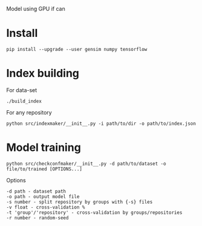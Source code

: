 Model using GPU if can

# Install 
```
pip install --upgrade --user gensim numpy tensorflow
```

# Index building
For data-set
```
./build_index
```

For any repository
```
python src/indexmaker/__init__.py -i path/to/dir -o path/to/index.json
```

# Model training
```
python src/checkconfmaker/__init__.py -d path/to/dataset -o file/to/trained [OPTIONS...]
```

Options
```
-d path - dataset path
-o path - output model file
-s number - split repository by groups with {-s} files
-v float - cross-validation %
-t 'group'/'repository' - cross-validation by groups/repositories
-r number - random-seed
```
